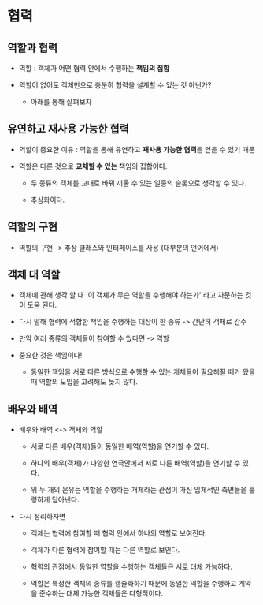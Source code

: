 # 협력

## 역할과 협력

- 역할 : 객체가 어떤 협력 안에서 수행하는 **책임의 집합**

- 역할이 없어도 객체만으로 충분히 협력을 설계할 수 있는 것 아닌가? 

  - 아래를 통해 살펴보자

## 유연하고 재사용 가능한 협력

- 역할이 중요한 이유 : 역할을 통해 유연하고 **재사용 가능한 협력**을 얻을 수 있기 때문

- 역할은 다른 것으로 **교체할 수 있는** 책임의 집합이다. 
  
  - 두 종류의 객체를 교대로 바꿔 끼울 수 있는 일종의 슬롯으로 생각할 수 있다.

  - 추상화이다.

## 역할의 구현

- 역할의 구현 -> 추상 클래스와 인터페이스를 사용 (대부분의 언어에서)

## 객체 대 역할

- 객체에 관해 생각 할 때 '이 객체가 무슨 역할을 수행해야 하는가' 라고 자문하는 것이 도움 된다.

- 다시 말해 협력에 적합한 책임을 수행하는 대상이 한 종류 -> 간단히 객체로 간주

- 만약 여러 종류의 객체들이 참여할 수 있다면 -> 역할

- 중요한 것은 책임이다!

    - 동일한 책임을 서로 다른 방식으로 수행할 수 있는 개체들이 필요해질 때가 왔을 때 역할의 도입을 고려해도 늦지 않다.

## 배우와 배역

- 배우와 배역 <-> 객체와 역할

  - 서로 다른 배우(객체)들이 동일한 배역(역할)을 연기할 수 있다.

  - 하나의 배우(객체)가 다양한 연극안에서 서로 다른 배역(역할)을 연기할 수 있다.

  - 위 두 개의 은유는 역할을 수행하는 개체라는 관점이 가진 입체적인 측면들을 훌령하게 담아낸다.

- 다시 정리하자면

  - 객체는 협력에 참여할 때 협력 안에서 하나의 역할로 보여진다.

  - 객체가 다른 협력에 참여할 때는 다른 역할로 보인다.

  - 혁력의 관점에서 동일한 역할을 수행하는 객체들은 서로 대체 가능하다.

  - 역할은 특정한 객체의 종류를 캡슐화하기 때문에 동일한 역할을 수행하고 계약을 준수하는 대체 가능한 객체들은 다형적이다.

